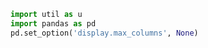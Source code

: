 

```python
import util as u
import pandas as pd
pd.set_option('display.max_columns', None)
```









